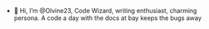 - 👋 Hi, I’m @Olvine23, Code Wizard, writing enthusiast, charming persona. A code a day with the docs at bay keeps the bugs away
  

<!---
Olvine23/Olvine23 is a ✨ special ✨ repository because its `README.md` (this file) appears on your GitHub profile.
You can click the Preview link to take a look at your changes.
--->
